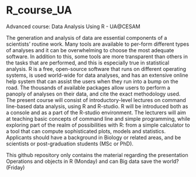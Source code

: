 # R_course_UA
Advanced course: Data Analysis Using R - UA@CESAM


The generation and analysis of data are essential components of a scientists’ routine work. Many tools are available to per-form different types of analyses and it can be overwhelming to choose the most adequate software. In addition to this, some tools are more transparent than others in the tasks that are performed, and this is especially true in statistical analysis.
R is a free, open-source software that runs on different operating systems, is used world-wide for data analyses, and has an extensive online help system that can assist the users when they run into a bump on the road. The thousands of available packages allow users to perform a panoply of analyses on their data, and cite the exact methodology used.
The present course will consist of introductory-level lectures on command line-based data analysis, using R and R-studio. R will be introduced both as a console and as a part of the R-studio environment.
The lecturers will aim at teaching basic concepts of command line and simple programming, while exploring part of the realm of possibilities with R: from a simple calculator to a tool that can compute sophisticated plots, models and statistics.
Applicants should have a background in Biology or related areas, and be scientists or post-graduation students (MSc or PhD).

This github repository only contains the material regarding the presentation Operations and objects in R (Monday) and can Big data save the world? (Friday)
